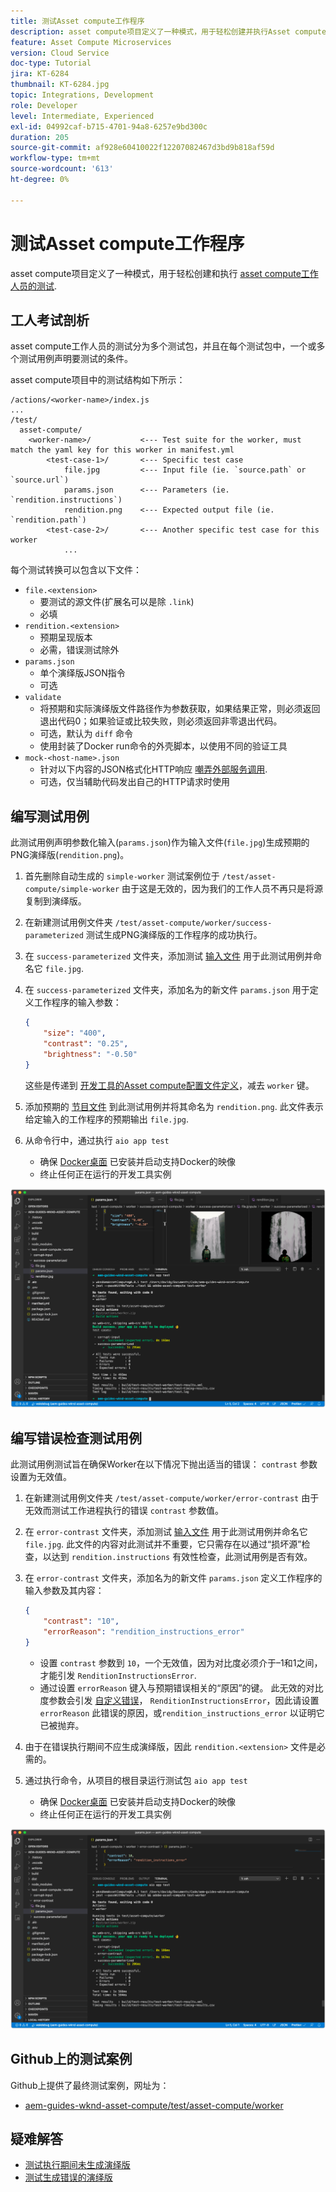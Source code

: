 ```yaml
---
title: 测试Asset compute工作程序
description: asset compute项目定义了一种模式，用于轻松创建并执行Asset compute工作程序的测试。
feature: Asset Compute Microservices
version: Cloud Service
doc-type: Tutorial
jira: KT-6284
thumbnail: KT-6284.jpg
topic: Integrations, Development
role: Developer
level: Intermediate, Experienced
exl-id: 04992caf-b715-4701-94a8-6257e9bd300c
duration: 205
source-git-commit: af928e60410022f12207082467d3bd9b818af59d
workflow-type: tm+mt
source-wordcount: '613'
ht-degree: 0%

---
```


# 测试Asset compute工作程序

asset compute项目定义了一种模式，用于轻松创建和执行 [asset compute工作人员的测试](https://experienceleague.adobe.com/docs/asset-compute/using/extend/test-custom-application.html).

## 工人考试剖析

asset compute工作人员的测试分为多个测试包，并且在每个测试包中，一个或多个测试用例声明要测试的条件。

asset compute项目中的测试结构如下所示：

```
/actions/<worker-name>/index.js
...
/test/
  asset-compute/
    <worker-name>/           <--- Test suite for the worker, must match the yaml key for this worker in manifest.yml
        <test-case-1>/       <--- Specific test case 
            file.jpg         <--- Input file (ie. `source.path` or `source.url`)
            params.json      <--- Parameters (ie. `rendition.instructions`)
            rendition.png    <--- Expected output file (ie. `rendition.path`)
        <test-case-2>/       <--- Another specific test case for this worker
            ...
```

每个测试转换可以包含以下文件：

+ `file.<extension>`
   + 要测试的源文件(扩展名可以是除 `.link`)
   + 必填
+ `rendition.<extension>`
   + 预期呈现版本
   + 必需，错误测试除外
+ `params.json`
   + 单个演绎版JSON指令
   + 可选
+ `validate`
   + 将预期和实际演绎版文件路径作为参数获取，如果结果正常，则必须返回退出代码0；如果验证或比较失败，则必须返回非零退出代码。
   + 可选，默认为 `diff` 命令
   + 使用封装了Docker run命令的外壳脚本，以使用不同的验证工具
+ `mock-<host-name>.json`
   + 针对以下内容的JSON格式化HTTP响应 [嘲弄外部服务调用](https://www.mock-server.com/mock_server/creating_expectations.html).
   + 可选，仅当辅助代码发出自己的HTTP请求时使用

## 编写测试用例

此测试用例声明参数化输入(`params.json`)作为输入文件(`file.jpg`)生成预期的PNG演绎版(`rendition.png`)。

1. 首先删除自动生成的 `simple-worker` 测试案例位于 `/test/asset-compute/simple-worker` 由于这是无效的，因为我们的工作人员不再只是将源复制到演绎版。
1. 在新建测试用例文件夹 `/test/asset-compute/worker/success-parameterized` 测试生成PNG演绎版的工作程序的成功执行。
1. 在 `success-parameterized` 文件夹，添加测试 [输入文件](./assets/test/success-parameterized/file.jpg) 用于此测试用例并命名它 `file.jpg`.
1. 在 `success-parameterized` 文件夹，添加名为的新文件 `params.json` 用于定义工作程序的输入参数：

   ```json
   { 
       "size": "400",
       "contrast": "0.25",
       "brightness": "-0.50"
   }
   ```

   这些是传递到 [开发工具的Asset compute配置文件定义](../develop/development-tool.md)，减去 `worker` 键。

1. 添加预期的 [节目文件](./assets/test/success-parameterized/rendition.png) 到此测试用例并将其命名为 `rendition.png`. 此文件表示给定输入的工作程序的预期输出 `file.jpg`.
1. 从命令行中，通过执行 `aio app test`
   + 确保 [Docker桌面](../set-up/development-environment.md#docker) 已安装并启动支持Docker的映像
   + 终止任何正在运行的开发工具实例

![测试 — 成功 ](./assets/test/success-parameterized/result.png)

## 编写错误检查测试用例

此测试用例测试旨在确保Worker在以下情况下抛出适当的错误： `contrast` 参数设置为无效值。

1. 在新建测试用例文件夹 `/test/asset-compute/worker/error-contrast` 由于无效而测试工作进程执行的错误 `contrast` 参数值。
1. 在 `error-contrast` 文件夹，添加测试 [输入文件](./assets/test/error-contrast/file.jpg) 用于此测试用例并命名它 `file.jpg`. 此文件的内容对此测试并不重要，它只需存在以通过“损坏源”检查，以达到 `rendition.instructions` 有效性检查，此测试用例是否有效。
1. 在 `error-contrast` 文件夹，添加名为的新文件 `params.json` 定义工作程序的输入参数及其内容：

   ```json
   {
       "contrast": "10",
       "errorReason": "rendition_instructions_error"
   }
   ```

   + 设置 `contrast` 参数到 `10`，一个无效值，因为对比度必须介于–1和1之间，才能引发 `RenditionInstructionsError`.
   + 通过设置 `errorReason` 键入与预期错误相关的“原因”的键。 此无效的对比度参数会引发 [自定义错误](../develop/worker.md#errors)， `RenditionInstructionsError`，因此请设置 `errorReason` 此错误的原因，或`rendition_instructions_error` 以证明它已被抛弃。

1. 由于在错误执行期间不应生成演绎版，因此 `rendition.<extension>` 文件是必需的。
1. 通过执行命令，从项目的根目录运行测试包 `aio app test`
   + 确保 [Docker桌面](../set-up/development-environment.md#docker) 已安装并启动支持Docker的映像
   + 终止任何正在运行的开发工具实例

![测试 — 错误对比度](./assets/test/error-contrast/result.png)

## Github上的测试案例

Github上提供了最终测试案例，网址为：

+ [aem-guides-wknd-asset-compute/test/asset-compute/worker](https://github.com/adobe/aem-guides-wknd-asset-compute/tree/master/test/asset-compute/worker)

## 疑难解答

+ [测试执行期间未生成演绎版](../troubleshooting.md#test-no-rendition-generated)
+ [测试生成错误的演绎版](../troubleshooting.md#tests-generates-incorrect-rendition)
